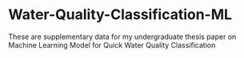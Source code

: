 # Water-Quality-Classification-ML

These are supplementary data for my undergraduate thesis paper on 
Machine Learning Model for Quick Water Quality Classification


